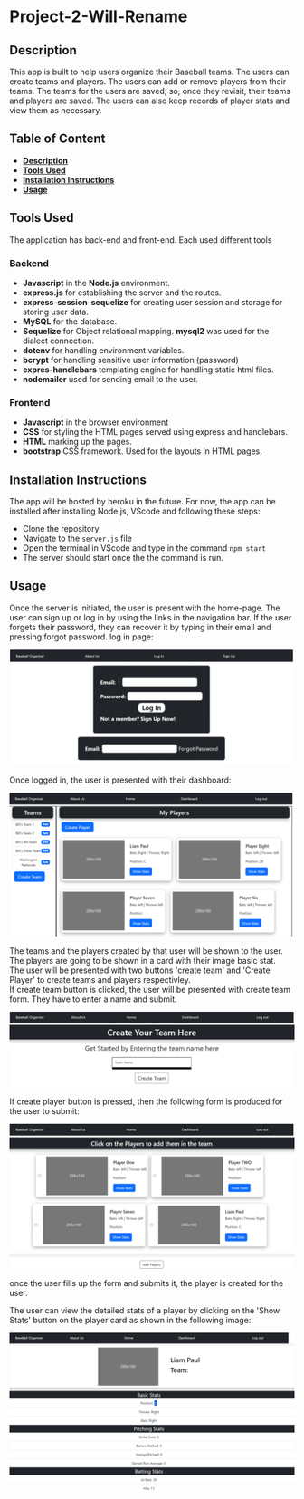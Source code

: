 # Project-2-Will-Rename

## Description 
This app is built to help users organize their Baseball teams. The users can create teams and players. The users can add or remove players from their teams. The teams for the users are saved; so, once they revisit, their teams and players are saved. The users can also keep records of player stats and view them as necessary.

## Table of Content
- **[Description](#description)**  
- **[Tools Used](#tools-used)**  
- **[Installation Instructions](#installation-instructions)**  
- **[Usage](#usage)**

## Tools Used
The application has back-end and front-end. Each used different tools  
### Backend
- **Javascript** in the **Node.js** environment.
- **express.js** for establishing the server and the routes.
- **express-session-sequelize** for creating user session and storage for storing user data.
- **MySQL** for the database. 
- **Sequelize** for Object relational mapping. **mysql2** was used for the dialect connection.
- **dotenv** for handling environment variables.
- **bcrypt** for handling sensitive user information (password)
- **expres-handlebars** templating engine for handling static html files.
- **nodemailer** used for sending email to the user.

### Frontend
- **Javascript** in the browser environment
- **CSS** for styling the HTML pages served using express and handlebars.
- **HTML** marking up the pages.
- **bootstrap** CSS framework. Used for the layouts in HTML pages.

## Installation Instructions
The app will be hosted by heroku in the future. For now, the app can be installed after installing Node.js, VScode and following these steps:  
- Clone the repository
- Navigate to the `server.js` file
- Open the terminal in VScode and type in the command `npm start`
- The server should start once the the command is run.

## Usage
Once the server is initiated, the user is present with the home-page. The user can sign up or log in by using the links in the navigation bar. If the user forgets their password, they can recover it by typing in their email and pressing forgot password.
log in page:  

![login](./finished-images/login.PNG)

Once logged in, the user is presented with their dashboard: 

![dashboard](./finished-images/user-dashboard.PNG)  

The teams and the players created by that user will be shown to the user. The players are going to be shown in a card with their image basic stat.  
The user will be presented with two buttons 'create team' and 'Create Player' to create teams and players respectivley.  
If create team button is clicked, the user will be presented with create team form. They have to enter a name and submit.  

![create-team](./finished-images/create-team.PNG)  

If create player button is pressed, then the following form is produced for the user to submit:  

![create-player](./finished-images/add-player.PNG)

once the user fills up the form and submits it, the player is created for the user. 

The user can view the detailed stats of a player by clicking on the 'Show Stats' button on the player card as shown in the following image:  

![player-stat](./finished-images/player-stat.PNG)


